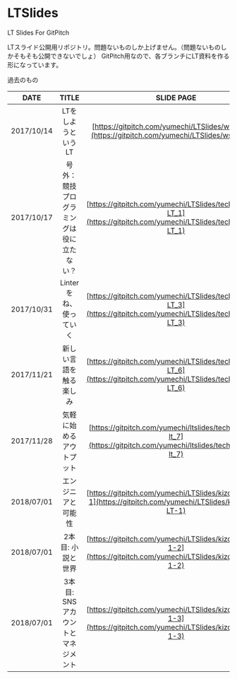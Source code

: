 # LTSlides
LT Slides For GitPitch

LTスライド公開用リポジトリ。問題ないものしか上げません。（問題ないものしかそもそも公開できないでしょ）
GitPitch用なので、各ブランチにLT資料を作る形になっています。

過去のもの

|DATE|TITLE|SLIDE PAGE|
|:-:|:-:|:-:|
| 2017/10/14 | LTをしようというLT| [https://gitpitch.com/yumechi/LTSlides/ws-LT_56](https://gitpitch.com/yumechi/LTSlides/ws-LT_56 ) |
| 2017/10/17 | 号外：競技プログラミングは役に立たない？| [https://gitpitch.com/yumechi/LTSlides/tech_meetup-LT_1](https://gitpitch.com/yumechi/LTSlides/tech_meetup-LT_1) |
| 2017/10/31 | Linterをね、使っていく | [https://gitpitch.com/yumechi/LTSlides/tech_meetup-LT_3](https://gitpitch.com/yumechi/LTSlides/tech_meetup-LT_3) |
| 2017/11/21 | 新しい言語を触る楽しみ | [https://gitpitch.com/yumechi/LTSlides/tech_meetup-LT_6](https://gitpitch.com/yumechi/LTSlides/tech_meetup-LT_6) |
| 2017/11/28 | 気軽に始めるアウトプット | [https://gitpitch.com/yumechi/ltslides/tech_meetup-lt_7](https://gitpitch.com/yumechi/ltslides/tech_meetup-lt_7) |
| 2018/07/01 | エンジニアと可能性 | [https://gitpitch.com/yumechi/LTSlides/kizokukai-LT-1](https://gitpitch.com/yumechi/LTSlides/kizokukai-LT-1) |
| 2018/07/01 | 2本目: 小説と世界 | [https://gitpitch.com/yumechi/LTSlides/kizokukai-LT-1-2](https://gitpitch.com/yumechi/LTSlides/kizokukai-LT-1-2) |
| 2018/07/01 | 3本目: SNSアカウントとマネジメント | [https://gitpitch.com/yumechi/LTSlides/kizokukai-LT-1-3](https://gitpitch.com/yumechi/LTSlides/kizokukai-LT-1-3) |


